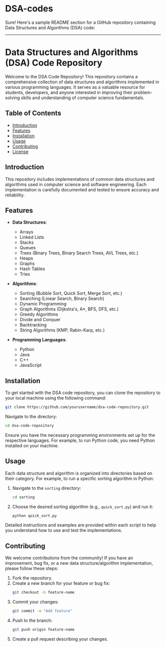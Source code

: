 # DSA-codes
Sure! Here's a sample README section for a GitHub repository containing Data Structures and Algorithms (DSA) code:

---

# Data Structures and Algorithms (DSA) Code Repository

Welcome to the DSA Code Repository! This repository contains a comprehensive collection of data structures and algorithms implemented in various programming languages. It serves as a valuable resource for students, developers, and anyone interested in improving their problem-solving skills and understanding of computer science fundamentals.

## Table of Contents

- [Introduction](#introduction)
- [Features](#features)
- [Installation](#installation)
- [Usage](#usage)
- [Contributing](#contributing)
- [License](#license)

## Introduction

This repository includes implementations of common data structures and algorithms used in computer science and software engineering. Each implementation is carefully documented and tested to ensure accuracy and reliability.

## Features

- **Data Structures**:
  - Arrays
  - Linked Lists
  - Stacks
  - Queues
  - Trees (Binary Trees, Binary Search Trees, AVL Trees, etc.)
  - Heaps
  - Graphs
  - Hash Tables
  - Tries

- **Algorithms**:
  - Sorting (Bubble Sort, Quick Sort, Merge Sort, etc.)
  - Searching (Linear Search, Binary Search)
  - Dynamic Programming
  - Graph Algorithms (Dijkstra's, A*, BFS, DFS, etc.)
  - Greedy Algorithms
  - Divide and Conquer
  - Backtracking
  - String Algorithms (KMP, Rabin-Karp, etc.)

- **Programming Languages**:
  - Python
  - Java
  - C++
  - JavaScript

## Installation

To get started with the DSA code repository, you can clone the repository to your local machine using the following command:

```sh
git clone https://github.com/yourusername/dsa-code-repository.git
```

Navigate to the directory:

```sh
cd dsa-code-repository
```

Ensure you have the necessary programming environments set up for the respective languages. For example, to run Python code, you need Python installed on your machine.

## Usage

Each data structure and algorithm is organized into directories based on their category. For example, to run a specific sorting algorithm in Python:

1. Navigate to the `sorting` directory:

    ```sh
    cd sorting
    ```

2. Choose the desired sorting algorithm (e.g., `quick_sort.py`) and run it:

    ```sh
    python quick_sort.py
    ```

Detailed instructions and examples are provided within each script to help you understand how to use and test the implementations.

## Contributing

We welcome contributions from the community! If you have an improvement, bug fix, or a new data structure/algorithm implementation, please follow these steps:

1. Fork the repository.
2. Create a new branch for your feature or bug fix:
    ```sh
    git checkout -b feature-name
    ```
3. Commit your changes:
    ```sh
    git commit -m "Add feature"
    ```
4. Push to the branch:
    ```sh
    git push origin feature-name
    ```
5. Create a pull request describing your changes.

